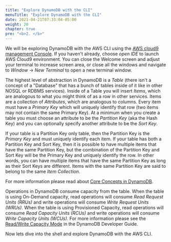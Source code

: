 ```yaml
---
title: "Explore DynamoDB with the CLI"
menuTitle: "Explore DynamoDB with the CLI"
date: 2021-04-21T07:33:04-05:00
weight: 20
chapter: true
pre: "<b>2. </b>"
---
```


We will be exploring DynamoDB with the AWS CLI using the [AWS cloud9 management Console](https://console.aws.amazon.com/cloud9/home).  If you haven't already, choose *open IDE* to launch AWS Cloud9 environment. You can close the Welcome screen and adjust your terminal to increase screen area, or close all the windows and navigate to *Window* -> *New Terminal* to open a new terminal window.

The highest level of abstraction in DynamoDB is a *Table* (there isn't a concept of a "Database" that has a bunch of tables inside of it like in other NOSQL or RDBMS services).  Inside of a Table you will insert *Items*, which are analogous to what you might think of as a row in other services.  Items are a collection of *Attributes*, which are analogous to columns.  Every item must have a *Primary Key* which will uniquely identify that row (two items may not contain the same Primary Key).  At a minimum when you create a table you must choose an attribute to be the *Partition Key* (aka the Hash Key) and you can optionally specify another attribute to be the *Sort Key*.  

If your table is a Partition Key only table, then the Partition Key is the *Primary Key* and must uniquely identify each item.  If your table has both a Partition Key and Sort Key, then it is possible to have multiple items that have the same Partition Key, but the combination of the Partition Key and Sort Key will be the Primary Key and uniquely identify the row.  In other words, you can have multiple items that have the same Partition Key as long as their Sort Keys are different. Items with the same Partition Key are said to belong to the same *Item Collection*.

For more information please read about [Core Concepts in DynamoDB](https://docs.aws.amazon.com/amazondynamodb/latest/developerguide/HowItWorks.CoreComponents.html).

Operations in DynamoDB consume capacity from the table.  When the table is using On-Demand capacity, read operations will consume *Read Request Units (RRUs)* and write operations will consume *Write Request Units (WRUs)*. When the table is using Provisioned Capacity, read operations will consume *Read Capacity Units (RCUs)* and write operations will consume *Write Capacity Units (WCUs)*.  For more information please see the [Read/Write Capacity Mode](https://docs.aws.amazon.com/amazondynamodb/latest/developerguide/HowItWorks.ReadWriteCapacityMode.html) in the DynamoDB Developer Guide.

Now lets dive into the shell and explore DynamoDB with the AWS CLI.
